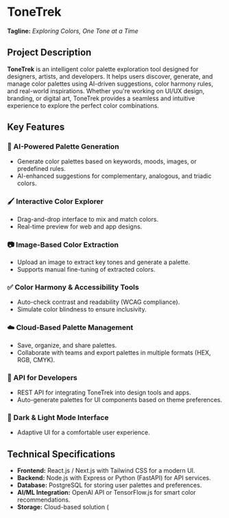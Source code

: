 # ToneTrek  
**Tagline:** *Exploring Colors, One Tone at a Time*  

## Project Description  
**ToneTrek** is an intelligent color palette exploration tool designed for designers, artists, and developers. It helps users discover, generate, and manage color palettes using AI-driven suggestions, color harmony rules, and real-world inspirations. Whether you're working on UI/UX design, branding, or digital art, ToneTrek provides a seamless and intuitive experience to explore the perfect color combinations.  

## Key Features  

### 🎨 AI-Powered Palette Generation  
- Generate color palettes based on keywords, moods, images, or predefined rules.  
- AI-enhanced suggestions for complementary, analogous, and triadic colors.  

### 🖌️ Interactive Color Explorer  
- Drag-and-drop interface to mix and match colors.  
- Real-time preview for web and app designs.  

### 📷 Image-Based Color Extraction  
- Upload an image to extract key tones and generate a palette.  
- Supports manual fine-tuning of extracted colors.  

### ✅ Color Harmony & Accessibility Tools  
- Auto-check contrast and readability (WCAG compliance).  
- Simulate color blindness to ensure inclusivity.  

### ☁️ Cloud-Based Palette Management  
- Save, organize, and share palettes.  
- Collaborate with teams and export palettes in multiple formats (HEX, RGB, CMYK).  

### 🔌 API for Developers  
- REST API for integrating ToneTrek into design tools and apps.  
- Auto-generate palettes for UI components based on theme preferences.  

### 🌙 Dark & Light Mode Interface  
- Adaptive UI for a comfortable user experience.  

## Technical Specifications  

- **Frontend:** React.js / Next.js with Tailwind CSS for a modern UI.  
- **Backend:** Node.js with Express or Python (FastAPI) for API services.  
- **Database:** PostgreSQL for storing user palettes and preferences.  
- **AI/ML Integration:** OpenAI API or TensorFlow.js for smart color recommendations.  
- **Storage:** Cloud-based solution (
